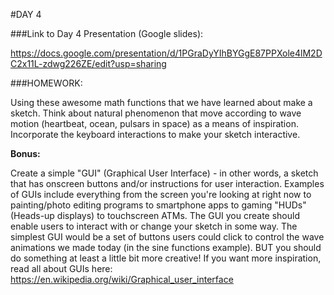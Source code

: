 #DAY 4

###Link to Day 4 Presentation (Google slides):

https://docs.google.com/presentation/d/1PGraDyYIhBYGgE87PPXole4lM2DC2x11L-zdwg226ZE/edit?usp=sharing

###HOMEWORK:

Using these awesome math functions that we have learned about make a sketch. Think about  natural phenomenon that move according to wave motion (heartbeat, ocean, pulsars in space) as a means of inspiration. Incorporate the keyboard interactions to make your sketch interactive. 

**Bonus:**

Create a simple "GUI" (Graphical User Interface) - in other words, a sketch that has onscreen buttons and/or instructions for user interaction. Examples of GUIs include everything from the screen you're looking at right now to painting/photo editing programs to smartphone apps to gaming "HUDs" (Heads-up displays) to touchscreen ATMs.
The GUI you create should enable users to interact with or change your sketch in some way. The simplest GUI would be a set of buttons users could click to control the wave animations we made today (in the sine functions example). BUT you should do something at least a little bit more creative!
If you want more inspiration, read all about GUIs here: https://en.wikipedia.org/wiki/Graphical_user_interface



